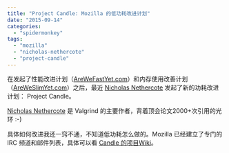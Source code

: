 ```yaml
---
title: "Project Candle: Mozilla 的低功耗改进计划"
date: "2015-09-14"
categories: 
  - "spidermonkey"
tags: 
  - "mozilla"
  - "nicholas-nethercote"
  - "project-candle"
---
```


在发起了性能改进计划（[AreWeFastYet.com](http://arewefastyet.com)）和内存使用改善计划（[AreWeSlimYet.com](http://areweslimyet.com)）之后，最近 [Nicholas Nethercote](https://blog.mozilla.org/nnethercote/) 发起了新的功耗改进计划： Project Candle。

[Nicholas Nethercote](http://njn.valgrind.org/cv.html) 是 Valgrind 的主要作者，背着顶会论文2000+次引用的光环 :-)

具体如何改进我还一窍不通，不知道低功耗怎么做的。Mozilla 已经建立了专门的 IRC 频道和邮件列表，具体可以看 [Candle 的项目Wiki](https://wiki.mozilla.org/Performance/Project_Candle)。
